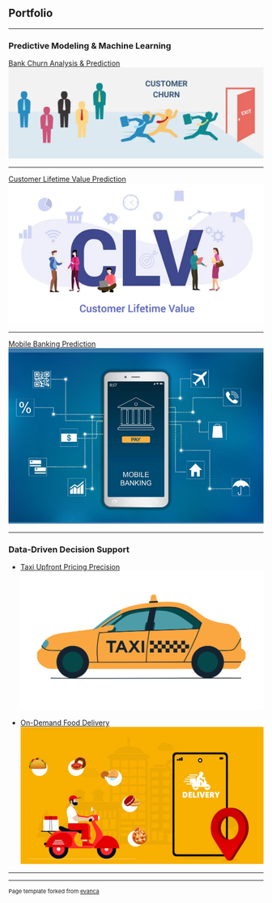 ## Portfolio

---

### Predictive Modeling & Machine Learning

[Bank Churn Analysis & Prediction](https://github.com/the-aiprodigy/Predictive-Modeling-Machine-Learning/blob/7a3807651e50e3042ea22f7017fdf09584a37308/Bank%20Churn%20Analysis%20%26%20Prediction/Detailed%20Bank%20Churn%20Analysis.ipynb/)
<img src="images/Customer Churn.webp?raw=true"/>

---
[Customer Lifetime Value Prediction](https://github.com/the-aiprodigy/Predictive-Modeling-Machine-Learning/blob/7a3807651e50e3042ea22f7017fdf09584a37308/Customer%20Lifetime%20Value%20Prediction/KaggleX-Showcase_Purity%20Supaki.pdf/)
<img src="images/clv.jpg?raw=true"/>

---
[Mobile Banking Prediction](http://example.com/)
<img src="images/mobile-banking.jpg?raw=true"/>

---

### Data-Driven Decision Support

- [Taxi Upfront Pricing Precision](http://example.com/)
  <img src="images/Taxi.jpg?raw=true"/>
  
- [On-Demand Food Delivery](http://example.com/)
  <img src="images/food delivery.jpg?raw=true"/>
  
<!-- [Project 3 Title](http://example.com/) -->

---




---
<p style="font-size:11px">Page template forked from <a href="https://github.com/evanca/quick-portfolio">evanca</a></p>
<!-- Remove the above link if you don't want to attribute -->
